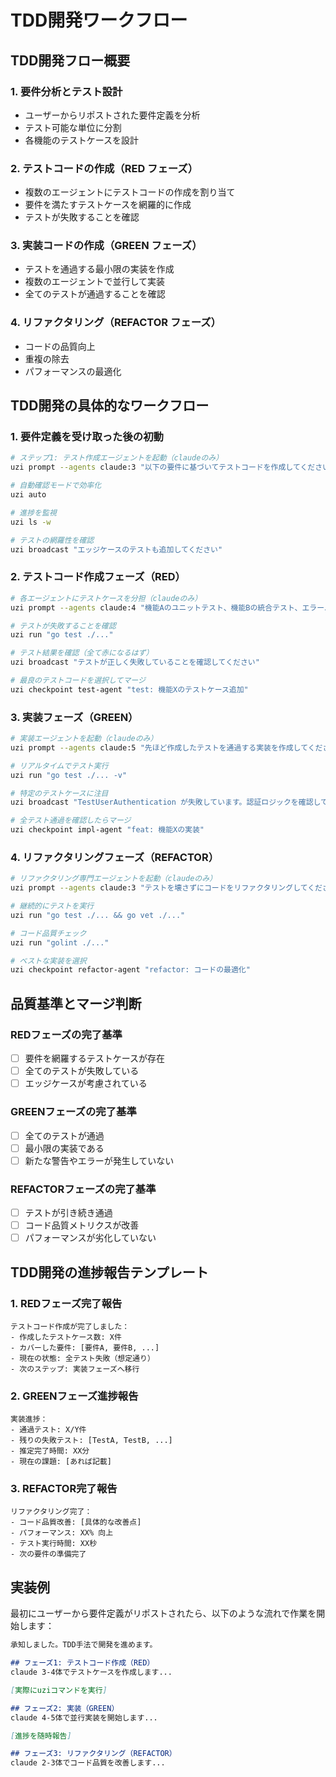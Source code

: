 # TDD開発ワークフロー

## TDD開発フロー概要

### 1. 要件分析とテスト設計
- ユーザーからリポストされた要件定義を分析
- テスト可能な単位に分割
- 各機能のテストケースを設計

### 2. テストコードの作成（RED フェーズ）
- 複数のエージェントにテストコードの作成を割り当て
- 要件を満たすテストケースを網羅的に作成
- テストが失敗することを確認

### 3. 実装コードの作成（GREEN フェーズ）
- テストを通過する最小限の実装を作成
- 複数のエージェントで並行して実装
- 全てのテストが通過することを確認

### 4. リファクタリング（REFACTOR フェーズ）
- コードの品質向上
- 重複の除去
- パフォーマンスの最適化

## TDD開発の具体的なワークフロー

### 1. 要件定義を受け取った後の初動

```bash
# ステップ1: テスト作成エージェントを起動（claudeのみ）
uzi prompt --agents claude:3 "以下の要件に基づいてテストコードを作成してください: [要件定義の内容]"

# 自動確認モードで効率化
uzi auto

# 進捗を監視
uzi ls -w

# テストの網羅性を確認
uzi broadcast "エッジケースのテストも追加してください"
```

### 2. テストコード作成フェーズ（RED）

```bash
# 各エージェントにテストケースを分担（claudeのみ）
uzi prompt --agents claude:4 "機能Aのユニットテスト、機能Bの統合テスト、エラーハンドリングのテスト、エッジケースのテストをそれぞれ作成"

# テストが失敗することを確認
uzi run "go test ./..."

# テスト結果を確認（全て赤になるはず）
uzi broadcast "テストが正しく失敗していることを確認してください"

# 最良のテストコードを選択してマージ
uzi checkpoint test-agent "test: 機能Xのテストケース追加"
```

### 3. 実装フェーズ（GREEN）

```bash
# 実装エージェントを起動（claudeのみ）
uzi prompt --agents claude:5 "先ほど作成したテストを通過する実装を作成してください"

# リアルタイムでテスト実行
uzi run "go test ./... -v"

# 特定のテストケースに注目
uzi broadcast "TestUserAuthentication が失敗しています。認証ロジックを確認してください"

# 全テスト通過を確認したらマージ
uzi checkpoint impl-agent "feat: 機能Xの実装"
```

### 4. リファクタリングフェーズ（REFACTOR）

```bash
# リファクタリング専門エージェントを起動（claudeのみ）
uzi prompt --agents claude:3 "テストを壊さずにコードをリファクタリングしてください"

# 継続的にテストを実行
uzi run "go test ./... && go vet ./..."

# コード品質チェック
uzi run "golint ./..."

# ベストな実装を選択
uzi checkpoint refactor-agent "refactor: コードの最適化"
```

## 品質基準とマージ判断

### REDフェーズの完了基準
- [ ] 要件を網羅するテストケースが存在
- [ ] 全てのテストが失敗している
- [ ] エッジケースが考慮されている

### GREENフェーズの完了基準
- [ ] 全てのテストが通過
- [ ] 最小限の実装である
- [ ] 新たな警告やエラーが発生していない

### REFACTORフェーズの完了基準
- [ ] テストが引き続き通過
- [ ] コード品質メトリクスが改善
- [ ] パフォーマンスが劣化していない

## TDD開発の進捗報告テンプレート

### 1. REDフェーズ完了報告
```
テストコード作成が完了しました：
- 作成したテストケース数: X件
- カバーした要件: [要件A, 要件B, ...]
- 現在の状態: 全テスト失敗（想定通り）
- 次のステップ: 実装フェーズへ移行
```

### 2. GREENフェーズ進捗報告
```
実装進捗：
- 通過テスト: X/Y件
- 残りの失敗テスト: [TestA, TestB, ...]
- 推定完了時間: XX分
- 現在の課題: [あれば記載]
```

### 3. REFACTOR完了報告
```
リファクタリング完了：
- コード品質改善: [具体的な改善点]
- パフォーマンス: XX% 向上
- テスト実行時間: XX秒
- 次の要件の準備完了
```

## 実装例

最初にユーザーから要件定義がリポストされたら、以下のような流れで作業を開始します：

```markdown
承知しました。TDD手法で開発を進めます。

## フェーズ1: テストコード作成（RED）
claude 3-4体でテストケースを作成します...

[実際にuziコマンドを実行]

## フェーズ2: 実装（GREEN）
claude 4-5体で並行実装を開始します...

[進捗を随時報告]

## フェーズ3: リファクタリング（REFACTOR）
claude 2-3体でコード品質を改善します...
```